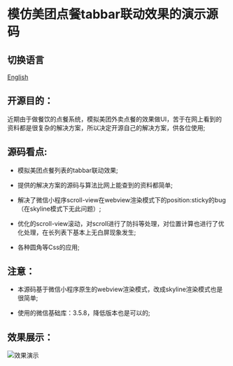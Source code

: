 # 模仿美团点餐tabbar联动效果的演示源码

## 切换语言

[English](README.md)

## 开源目的：

近期由于做餐饮的点餐系统，模拟美团外卖点餐的效果做UI，苦于在网上看到的资料都是很复杂的解决方案，所以决定开源自己的解决方案，供各位使用;

## 源码看点:

- 模拟美团点餐列表的tabbar联动效果;

- 提供的解决方案的源码与算法比网上能查到的资料都简单;

- 解决了微信小程序scroll-view在webview渲染模式下的position:sticky的bug（在skyline模式下无此问题）;

- 优化的scroll-view滚动，对scroll进行了防抖等处理，对位置计算也进行了优化处理，在长列表下基本上无白屏现象发生;

- 各种圆角等Css的应用;

## 注意：

- 本源码基于微信小程序原生的webview渲染模式，改成skyline渲染模式也是很简单;

- 使用的微信基础库：3.5.8，降低版本也是可以的;

## 效果展示：

![](./doc/demo.gif "效果演示")
